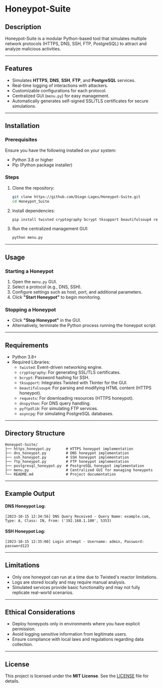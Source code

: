 # Honeypot-Suite

## Description
Honeypot-Suite is a modular Python-based tool that simulates multiple network protocols (HTTPS, DNS, SSH, FTP, PostgreSQL) to attract and analyze malicious activities.

---

## Features
- Simulates **HTTPS**, **DNS**, **SSH**, **FTP**, and **PostgreSQL** services.
- Real-time logging of interactions with attackers.
- Customizable configurations for each protocol.
- Centralized GUI (`menu.py`) for easy management.
- Automatically generates self-signed SSL/TLS certificates for secure simulations.

---

## Installation

### Prerequisites
Ensure you have the following installed on your system:
- Python 3.8 or higher
- Pip (Python package installer)

### Steps
1. Clone the repository:
   ```bash
   git clone https://github.com/Diogo-Lages/Honeypot-Suite.git
   cd Honeypot_Suite
   ```

2. Install dependencies:
   ```bash
   pip install twisted cryptography bcrypt tksupport beautifulsoup4 requests dnspython pyftpdlib asyncpg
   ```

3. Run the centralized management GUI:
   ```bash
   python menu.py
   ```

---

## Usage

### Starting a Honeypot
1. Open the `menu.py` GUI.
2. Select a protocol (e.g., DNS, SSH).
3. Configure settings such as host, port, and additional parameters.
4. Click **"Start Honeypot"** to begin monitoring.

### Stopping a Honeypot
- Click **"Stop Honeypot"** in the GUI.
- Alternatively, terminate the Python process running the honeypot script.

---

## Requirements
- Python 3.8+
- Required Libraries:
  - `twisted`: Event-driven networking engine.
  - `cryptography`: For generating SSL/TLS certificates.
  - `bcrypt`: Password hashing for SSH.
  - `tksupport`: Integrates Twisted with Tkinter for the GUI.
  - `beautifulsoup4`: For parsing and modifying HTML content (HTTPS honeypot).
  - `requests`: For downloading resources (HTTPS honeypot).
  - `dnspython`: For DNS query handling.
  - `pyftpdlib`: For simulating FTP services.
  - `asyncpg`: For simulating PostgreSQL databases.

---

## Directory Structure
```
Honeypot-Suite/
├── https_honeypot.py       # HTTPS honeypot implementation
├── dns_honeypot.py         # DNS honeypot implementation
├── ssh_honeypot.py         # SSH honeypot implementation
├── ftp_honeypot.py         # FTP honeypot implementation
├── postgresql_honeypot.py  # PostgreSQL honeypot implementation
├── menu.py                 # Centralized GUI for managing honeypots
└── README.md               # Project documentation
```

---

## Example Output

#### DNS Honeypot Log:
```
[2023-10-15 12:34:56] DNS Query Received - Query Name: example.com, Type: A, Class: IN, From: ('192.168.1.100', 5353)
```

#### SSH Honeypot Log:
```
[2023-10-15 12:35:00] Login attempt - Username: admin, Password: password123
```

---

## Limitations
- Only one honeypot can run at a time due to Twisted's reactor limitations.
- Logs are stored locally and may require manual analysis.
- Simulated services provide basic functionality and may not fully replicate real-world scenarios.

---

## Ethical Considerations
- Deploy honeypots only in environments where you have explicit permission.
- Avoid logging sensitive information from legitimate users.
- Ensure compliance with local laws and regulations regarding data collection.

---

## License

This project is licensed under the **MIT License**. See the [LICENSE](LICENSE) file for details.


